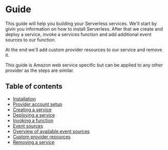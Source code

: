 # Guide

This guide will help you building your Serverless services.
We'll start by givin you information on how to install Serverless. After that we create and deploy a service, invoke a
services function and add additional event sources to our function.

At the end we'll add custom provider resources to our service and remove it.

This guide is Amazon web service specific but can be applied to any other provider as the steps are similar.

## Table of contents

- [Installation](installation.md)
- [Provider account setup](provider-account-setup.md)
- [Creating a service](creating-a-service.md)
- [Deploying a service](deploying-a-service.md)
- [Invoking a function](invoking-a-function.md)
- [Event sources](event-sources.md)
- [Overview of available event sources](overview-of-event-sources.md)
- [Custom provider resources](custom-provider-resources.md)
- [Removing a service](removing-a-service.md)
